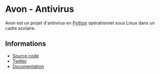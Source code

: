 # Avon - Antivirus

Avon est un projet d'antivirus en [Python](https://www.python.org) opérationnel sous Linux dans un cadre scolaire.

## Informations

- [Source code](https://github.com/Inebhis/avon/blob/master/avon.py)
- [Twitter](https://twitter.com/Inebhis)
- [Documentation](https://github.com/Inebhis/avon/blob/master/documentation.md)
